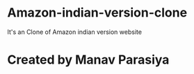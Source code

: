 # Amazon-indian-version-clone

It's an Clone of Amazon indian version website

# Created by Manav Parasiya
